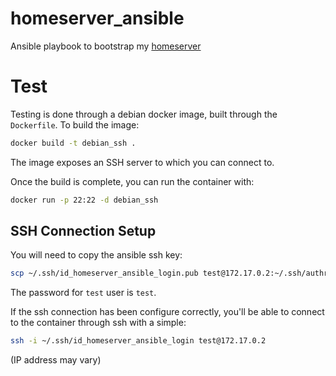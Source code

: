 # homeserver_ansible
Ansible playbook to bootstrap my [homeserver](https://github.com/Kwbmm/Homeserver)


# Test

Testing is done through a debian docker image, built through the `Dockerfile`. To build the image:

```sh
docker build -t debian_ssh .
```

The image exposes an SSH server to which you can connect to.

Once the build is complete, you can run the container with:

```sh
docker run -p 22:22 -d debian_ssh
```

## SSH Connection Setup

You will need to copy the ansible ssh key:

```sh
scp ~/.ssh/id_homeserver_ansible_login.pub test@172.17.0.2:~/.ssh/authrozied_keys
```

The password for `test` user is `test`.

If the ssh connection has been configure correctly, you'll be able to connect to the container through ssh with a simple:

```sh
ssh -i ~/.ssh/id_homeserver_ansible_login test@172.17.0.2
```

(IP address may vary)